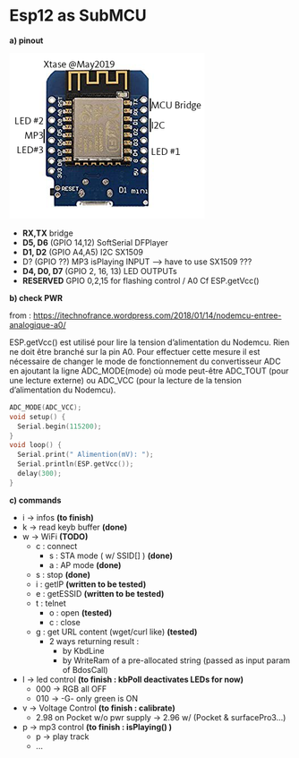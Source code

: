 # Esp12 as SubMCU

**a) pinout**

![EspSubMCU pinout](./pictures/EspSubMCU_pinout.png)

- **RX,TX** bridge
- **D5, D6** (GPIO 14,12) SoftSerial DFPlayer
- **D1, D2** (GPIO A4,A5) I2C SX1509
- D? (GPIO ??) MP3 isPlaying INPUT --> have to use SX1509 ???
- **D4, D0, D7** (GPIO 2, 16, 13) LED OUTPUTs
- **RESERVED** GPIO 0,2,15 for flashing control / A0 Cf ESP.getVcc()



**b) check PWR**

from : <https://itechnofrance.wordpress.com/2018/01/14/nodemcu-entree-analogique-a0/>

ESP.getVcc() est utilisé pour lire la tension d’alimentation du Nodemcu. Rien ne doit être branché sur la pin A0. Pour effectuer cette mesure il est nécessaire de changer le mode de fonctionnement du convertisseur ADC en ajoutant la ligne ADC_MODE(mode) où mode peut-être ADC_TOUT (pour une lecture externe) ou ADC_VCC (pour la lecture de la tension d’alimentation du Nodemcu).

```c++
ADC_MODE(ADC_VCC);
void setup() {
  Serial.begin(115200);
}
void loop() {
  Serial.print(" Alimention(mV): ");
  Serial.println(ESP.getVcc());
  delay(300);
}
```



**c) commands**

- i -> infos **(to finish)**
- k -> read keyb buffer **(done)**
- w -> WiFi **(TODO)**
  - c : connect
    - s  : STA mode ( w/ SSID[] ) **(done)**
    - a : AP mode **(done)**
  - s : stop **(done)**
  - i : getIP **(written to be tested)**
  - e : getESSID **(written to be tested)**
  - t : telnet
    - o : open **(tested)**
    - c : close
  - g : get URL content (wget/curl like) **(tested)**
    - 2 ways returning result :
      - by KbdLine
      - by WriteRam of a pre-allocated string (passed as input param of BdosCall)
- l -> led control **(to finish : kbPoll deactivates LEDs for now)**
  - 000 -> RGB all OFF
  - 010 -> -G- only green is ON
- v -> Voltage Control **(to finish : calibrate)**
  - 2.98 on Pocket w/o pwr supply -> 2.96 w/ (Pocket & surfacePro3...)
- p -> mp3 control **(to finish : isPlaying() )**
  - p -> play track
  - ...